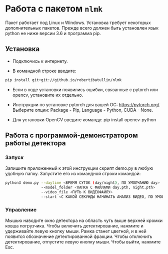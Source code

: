 
# Работа с пакетом ```nlmk```

Пакет работает под Linux и Windows. Установка требует некоторых дополнительных пакетов. Прежде всего должен быть установлен язык python не ниже версии 3.6 и программа pip.

## Установка

* Подключись к интернету.

* В командной строке введите:

```bash
pip install git+git://github.io/robertibatullin/nlmk
```

* Если в ходе установки появились ошибки, связанные с pytorch или opencv, установите их отдельно.

* Инструкции по установке pytorch для вашей ОС: https://pytorch.org/. Выберите опции: Package - Pip, Language - Python, CUDA - None.

* Для установки OpenCV введите команду: pip install opencv-python

## Работа с программой-демонстратором работы детектора

### Запуск

Запишите приложенный к этой инструкции скрипт demo.py в любую удобную папку. Запустите его из командной строки командой:

```bash
python3 demo.py --daytime <ВРЕМЯ СУТОК (day/night), ПО УМОЛЧАНИЮ day>
                --model_folder <ПАПКА С ФАЙЛАМИ day.pth, night.pth>
                --video_file <ПУТЬ К ВИДЕОФАЙЛУ>
                --start <С КАКОЙ СЕКУНДЫ НАЧИНАТЬ АНАЛИЗ ВИДЕО, ПО УМОЛЧАНИЮ 0>
```
### Управление

Мышью наводите окно детектора на область чуть выше верхней кромки ковша погрузчика. Чтобы включить детектирование, нажмите и удерживайте левую кнопку мыши. Рамка станет цветной, и в ней появится обозначение детектированной фракции. Чтобы отключить детектирование, отпустите левую кнопку мыши. Чтобы выйти, нажмите Esc.
